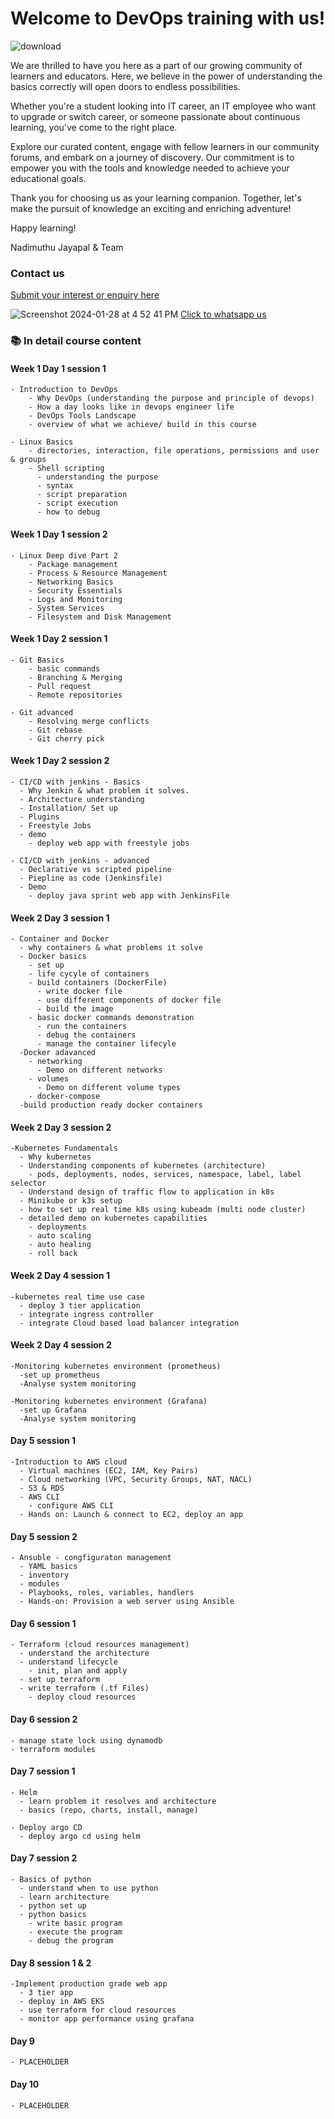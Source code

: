 
# Welcome to DevOps training with us!

![download](https://github.com/naditraining/naditraining.github.io/assets/157560787/752e5106-775c-459c-9c8d-29d9a085d37d)

We are thrilled to have you here as a part of our growing community of learners and educators. Here, we believe in the power of understanding the basics correctly will open doors to endless possibilities.

Whether you're a student looking into IT career, an IT employee who want to upgrade or switch career, or someone passionate about continuous learning, you've come to the right place. 

Explore our curated content, engage with fellow learners in our community forums, and embark on a journey of discovery. Our commitment is to empower you with the tools and knowledge needed to achieve your educational goals.

Thank you for choosing us as your learning companion. Together, let's make the pursuit of knowledge an exciting and enriching adventure!

Happy learning!

Nadimuthu Jayapal & Team

### Contact us

[Submit your interest or enquiry here](https://naditraining.aidaform.com/registration)

![Screenshot 2024-01-28 at 4 52 41 PM](https://github.com/naditraining/naditraining.github.io/assets/157560787/5cc07fbc-7b17-4c84-be88-72bf92ba5d8a) [Click to whatsapp us](https://wa.me/919095119073)

### 📚 In detail course content

#### Week 1 Day 1 session 1

    - Introduction to DevOps
        - Why DevOps (understanding the purpose and principle of devops)
        - How a day looks like in devops engineer life
        - DevOps Tools Landscape
        - overview of what we achieve/ build in this course
        
    - Linux Basics
        - directories, interaction, file operations, permissions and user & groups
        - Shell scripting
          - understanding the purpose
          - syntax 
          - script preparation 
          - script execution
          - how to debug     

#### Week 1 Day 1 session 2

    - Linux Deep dive Part 2
        - Package management
        - Process & Resource Management
        - Networking Basics
        - Security Essentials
        - Logs and Monitoring
        - System Services
        - Filesystem and Disk Management
         
#### Week 1 Day 2 session 1
   
    - Git Basics
        - basic commands
        - Branching & Merging
        - Pull request  
        - Remote repositories
    
    - Git advanced
        - Resolving merge conflicts
        - Git rebase
        - Git cherry pick    
          
#### Week 1 Day 2 session 2
    
    - CI/CD with jenkins - Basics
      - Why Jenkin & what problem it solves.
      - Architecture understanding
      - Installation/ Set up 
      - Plugins 
      - Freestyle Jobs
      - demo
        - deploy web app with freestyle jobs

    - CI/CD with jenkins - advanced  
      - Declarative vs scripted pipeline
      - Piepline as code (Jenkinsfile)
      - Demo    
        - deploy java sprint web app with JenkinsFile
           
#### Week 2 Day 3 session 1
 
    - Container and Docker
      - why containers & what problems it solve
      - Docker basics
        - set up
        - life cycyle of containers
        - build containers (DockerFile)
          - write docker file
          - use different components of docker file   
          - build the image
        - basic docker commands demonstration
          - run the containers
          - debug the containers
          - manage the container lifecyle
      -Docker adavanced
        - networking
          - Demo on different networks    
        - volumes
          - Demo on different volume types
        - docker-compose
      -build production ready docker containers

#### Week 2 Day 3 session 2
     
    -Kubernetes Fundamentals
      - Why kubernetes
      - Understanding components of kubernetes (architecture)
        - pods, deployments, nodes, services, namespace, label, label selector
      - Understand design of traffic flow to application in k8s
      - Minikube or k3s setup
      - how to set up real time k8s using kubeadm (multi node cluster)
      - detailed demo on kubernetes capabilities
        - deployments
        - auto scaling
        - auto healing
        - roll back

#### Week 2 Day 4 session 1
   
    -kubernetes real time use case
      - deploy 3 tier application 
      - integrate ingress controller
      - integrate Cloud based load balancer integration

#### Week 2 Day 4 session 2
   
    -Monitoring kubernetes environment (prometheus)
      -set up prometheus 
      -Analyse system monitoring

    -Monitoring kubernetes environment (Grafana)
      -set up Grafana 
      -Analyse system monitoring

#### Day 5 session 1

    -Introduction to AWS cloud 
      - Virtual machines (EC2, IAM, Key Pairs)
      - Cloud networking (VPC, Security Groups, NAT, NACL)
      - S3 & RDS
      - AWS CLI
        - configure AWS CLI
      - Hands on: Launch & connect to EC2, deploy an app
    
#### Day 5 session 2

    - Ansuble - congfiguraton management
      - YAML basics
      - inventory
      - modules
      - Playbooks, roles, variables, handlers
      - Hands-on: Provision a web server using Ansible

#### Day 6 session 1
  
    - Terraform (cloud resources management)
      - understand the architecture
      - understand lifecycle
        - init, plan and apply
      - set up terraform
      - write terraform (.tf Files)
        - deploy cloud resources

#### Day 6 session 2

    - manage state lock using dynamodb
    - terraform modules


#### Day 7 session 1

    - Helm 
      - learn problem it resolves and architecture 
      - basics (repo, charts, install, manage) 

    - Deploy argo CD    
      - deploy argo cd using helm

#### Day 7 session 2
    - Basics of python
      - understand when to use python
      - learn architecture
      - python set up
      - python basics
        - write basic program
        - execute the program
        - debug the program

#### Day 8 session 1 & 2
    -Implement production grade web app
      - 3 tier app
      - deploy in AWS EKS
      - use terraform for cloud resources
      - monitor app performance using grafana

#### Day 9 
    - PLACEHOLDER

#### Day 10
    - PLACEHOLDER